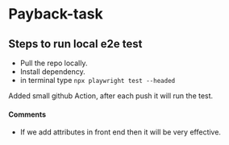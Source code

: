 # Payback-task

## Steps to run local e2e test
  
- Pull the repo locally.
- Install dependency.
- in terminal type `npx playwright test --headed`

Added small github Action, after each push it will run the test.


#### Comments

- If we add attributes in front end then it will be very effective.
